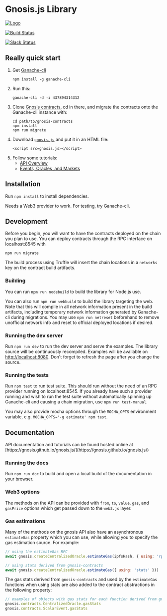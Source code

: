# Gnosis.js Library

[![Logo](https://raw.githubusercontent.com/gnosis/gnosis.js/master/assets/logo.png)](https://gnosis.pm/)

[![Build Status](https://travis-ci.org/gnosis/gnosis.js.svg?branch=master)](https://travis-ci.org/gnosis/gnosis.js)

[![Slack Status](https://slack.gnosis.pm/badge.svg)](https://slack.gnosis.pm)

## Really quick start

1. Get [Ganache-cli](https://github.com/trufflesuite/ganache-cli)
   ```
   npm install -g ganache-cli
   ```
2. Run this:
   ```
   ganache-cli -d -i 437894314312
   ```
3. Clone [Gnosis contracts](https://github.com/gnosis/gnosis-contracts), cd in there, and migrate the contracts onto the Ganache-cli instance with:
   ```
   cd path/to/gnosis-contracts
   npm install
   npm run migrate
   ```
4. Download [`gnosis.js`](https://raw.githubusercontent.com/gnosis/gnosis.js/master/dist/gnosis.js) and put it in an HTML file:
   ```
   <script src=gnosis.js></script>
   ```
5. Follow some tutorials:
   * [API Overview](https://gnosis.github.io/gnosis.js/tutorial-api-overview.html)
   * [Events, Oracles, and Markets](https://gnosis.github.io/gnosis.js/tutorial-events-oracles-and-markets.html)


## Installation

Run `npm install` to install dependencies.

Needs a Web3 provider to work. For testing, try Ganache-cli.

## Development

Before you begin, you will want to have the contracts deployed on the chain you plan to use. You can deploy contracts through the RPC interface on localhost:8545 with

```
npm run migrate
```

The build process using Truffle will insert the chain locations in a `networks` key on the contract build artifacts.

### Building

You can run `npm run nodebuild` to build the library for Node.js use.

You can also run `npm run webbuild` to build the library targeting the web. Note that this will compile in all network information present in the build artifacts, including temporary network information generated by Ganache-cli during migrations. You may use `npm run netreset` beforehand to remove unofficial network info and reset to official deployed locations if desired.

### Running the dev server

Run `npm run dev` to run the dev server and serve the examples. The library source will be continuously recompiled. Examples will be available on [http://localhost:8080](http://localhost:8080). Don't forget to refresh the page after you change the source.

### Running the tests

Run `npm test` to run test suite. This should run without the need of an RPC provider running on localhost:8545. If you already have such a provider running and wish to run the test suite without automatically spinning up Ganache-cli and causing a chain migration, use `npm run test-manual`.

You may also provide mocha options through the `MOCHA_OPTS` environment variable, e.g. `MOCHA_OPTS='-g estimate' npm test`.

## Documentation

API documentation and tutorials can be found hosted online at [https://gnosis.github.io/gnosis.js/](https://gnosis.github.io/gnosis.js/)

### Running the docs

Run `npm run doc` to build and open a local build of the documentation in your browser.

### Web3 options

The methods on the API can be provided with `from`, `to`, `value`, `gas`, and `gasPrice` options which get passed down to the `web3.js` layer.

### Gas estimations

Many of the methods on the gnosis API also have an asynchronous `estimateGas` property which you can use, while allowing you to specify the gas estimation source. For example:

```javascript
// using the estimateGas RPC
await gnosis.createCentralizedOracle.estimateGas(ipfsHash, { using: 'rpc' }))

// using stats derived from gnosis-contracts
await gnosis.createCentralizedOracle.estimateGas({ using: 'stats' }))
```

The gas stats derived from `gnosis-contracts` and used by the `estimateGas` functions when using stats are also added to the contract abstractions in the following property:

```javascript
// examples of objects with gas stats for each function derived from gnosis-contracts test suite
gnosis.contracts.CentralizedOracle.gasStats
gnosis.contracts.ScalarEvent.gasStats
```
